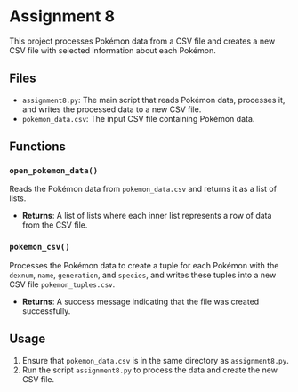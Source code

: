 # Assignment 8

This project processes Pokémon data from a CSV file and creates a new CSV file with selected information about each Pokémon.

## Files

- `assignment8.py`: The main script that reads Pokémon data, processes it, and writes the processed data to a new CSV file.
- `pokemon_data.csv`: The input CSV file containing Pokémon data.

## Functions

### `open_pokemon_data()`

Reads the Pokémon data from `pokemon_data.csv` and returns it as a list of lists.

- **Returns**: A list of lists where each inner list represents a row of data from the CSV file.

### `pokemon_csv()`

Processes the Pokémon data to create a tuple for each Pokémon with the `dexnum`, `name`, `generation`, and `species`, and writes these tuples into a new CSV file `pokemon_tuples.csv`.

- **Returns**: A success message indicating that the file was created successfully.

## Usage

1. Ensure that `pokemon_data.csv` is in the same directory as `assignment8.py`.
2. Run the script `assignment8.py` to process the data and create the new CSV file.
